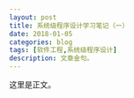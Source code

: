 ```yaml
---
layout: post
title: 系统级程序设计学习笔记（一）
date: 2018-01-05
categories: blog
tags: [软件工程,系统级程序设计]
description: 文章金句。
---
```


这里是正文。












